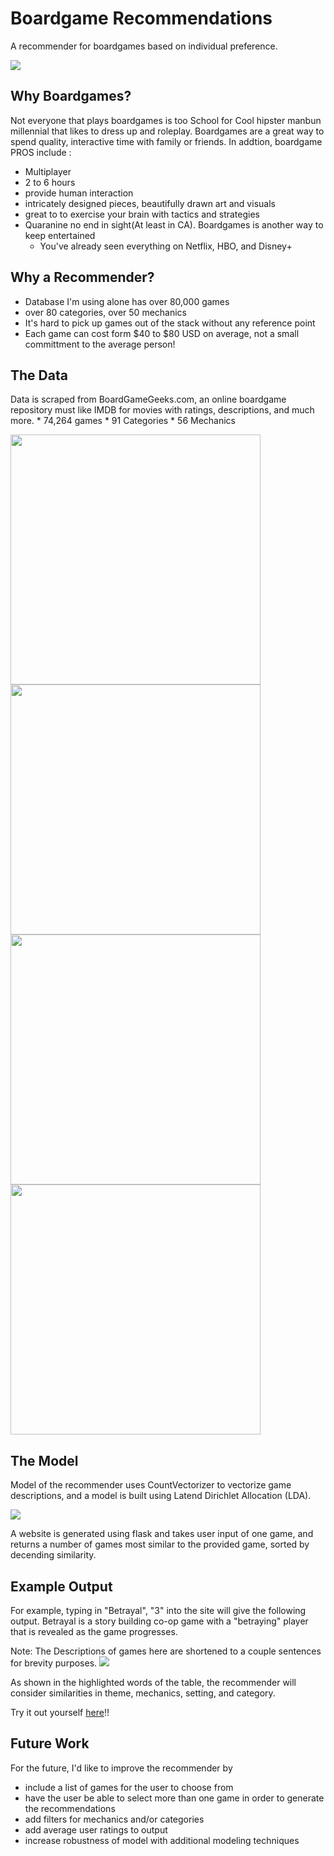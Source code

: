 # Boardgame Recommendations
A recommender for boardgames based on individual preference.  

<img src='img/visuals/collage1.jpg' align='center'>  


## Why Boardgames?

Not everyone that plays boardgames is too School for Cool hipster manbun millennial that likes to dress up and roleplay. Boardgames are a great way to spend quality, interactive time with family or friends. In addtion, boardgame PROS include :
* Multiplayer
* 2 to 6 hours
* provide human interaction
* intricately designed pieces, beautifully drawn art and visuals
* great to to exercise your brain with tactics and strategies
* Quaranine no end in sight(At least in CA). Boardgames is another way to keep entertained
  * You've already seen everything on Netflix, HBO, and Disney+

## Why a Recommender?
* Database I'm using alone has over 80,000 games
* over 80 categories, over 50 mechanics
* It's hard to pick up games out of the stack without any reference point
* Each game can cost form $40 to $80 USD on average, not a small committment to the average person!

## The Data

Data is scraped from BoardGameGeeks.com, an online boardgame repository must like IMDB for movies with ratings, descriptions, and much more. 
    * 74,264 games
    * 91 Categories
    * 56 Mechanics

<img src='img/top15.Categories_pie.png' height="400"> 
<img src="img/top('Categories', 20).bargraph.png" height="400">  

<img src="img/top15.Mechanics_pie.png" height="400">
<img src="img/topMechanics.png" height="400">

## The Model
Model of the recommender uses CountVectorizer to vectorize game descriptions, and a model is built using Latend Dirichlet Allocation (LDA). 

<img src="img/visuals/wordclusters.png">

A website is generated using flask and takes user input of one game, and returns a number of games most similar to the provided game, sorted by decending similarity.

## Example Output
For example, typing in "Betrayal", "3" into the site will give the following output.
Betrayal is a story building co-op game with a "betraying" player that is revealed as the game progresses. 

Note: The Descriptions of games here are shortened to a couple sentences for brevity purposes.
<img src="img/visuals/sampleoutput.png">

As shown in the highlighted words of the table, the recommender will consider similarities in theme, mechanics, setting, and category.

Try it out yourself <a href="http://3.16.11.139:8080/">here</a>!!

## Future Work
For the future, I'd like to improve the recommender by
* include a list of games for the user to choose from
* have the user be able to select more than one game in order to generate the recommendations
* add filters for mechanics and/or categories
* add average user ratings to output
* increase robustness of model with additional modeling techniques